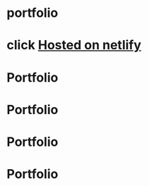 # portfolio


# click [Hosted on netlify](https://sarthakportfolio.netlify.app/)

# Portfolio
# Portfolio
# Portfolio
# Portfolio
